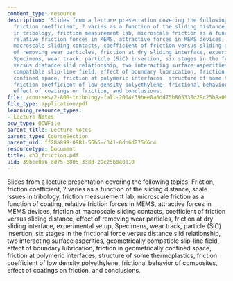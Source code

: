 ```yaml
---
content_type: resource
description: 'Slides from a lecture presentation covering the following topics: Friction,
  friction coefficient, ? varies as a function of the sliding distance, scale issues
  in tribology, friction measurement lab, microscale friction as a function of coating,
  relative friction forces in MEMS, attractive forces in MEMS devices, friction at
  macroscale sliding contacts, coefficient of friction versus sliding distance, effect
  of removing wear particles, friction at dry sliding interface, experimental setup,
  Specimens, wear track, particle (SiC) insertion, six stages in the frictional force
  versus distance slid relationship, two interacting surface asperities, geometrically
  compatible slip-line field, effect of boundary lubrication, friction in geometrically
  confined space, friction at polymeric interfaces, structure of some thermoplastics,
  friction coefficient of low density polyethylene, frictional behavior of composites,
  effect of coatings on friction, and conclusions.'
file: /courses/2-800-tribology-fall-2004/39bee0a6dd75b805338d29c25b8a0810_ch3_friction.pdf
file_type: application/pdf
learning_resource_types:
- Lecture Notes
ocw_type: OCWFile
parent_title: Lecture Notes
parent_type: CourseSection
parent_uid: ff28a899-0981-56b6-c341-0db6d275d6c4
resourcetype: Document
title: ch3_friction.pdf
uid: 39bee0a6-dd75-b805-338d-29c25b8a0810
---
```

Slides from a lecture presentation covering the following topics: Friction, friction coefficient, ? varies as a function of the sliding distance, scale issues in tribology, friction measurement lab, microscale friction as a function of coating, relative friction forces in MEMS, attractive forces in MEMS devices, friction at macroscale sliding contacts, coefficient of friction versus sliding distance, effect of removing wear particles, friction at dry sliding interface, experimental setup, Specimens, wear track, particle (SiC) insertion, six stages in the frictional force versus distance slid relationship, two interacting surface asperities, geometrically compatible slip-line field, effect of boundary lubrication, friction in geometrically confined space, friction at polymeric interfaces, structure of some thermoplastics, friction coefficient of low density polyethylene, frictional behavior of composites, effect of coatings on friction, and conclusions.

